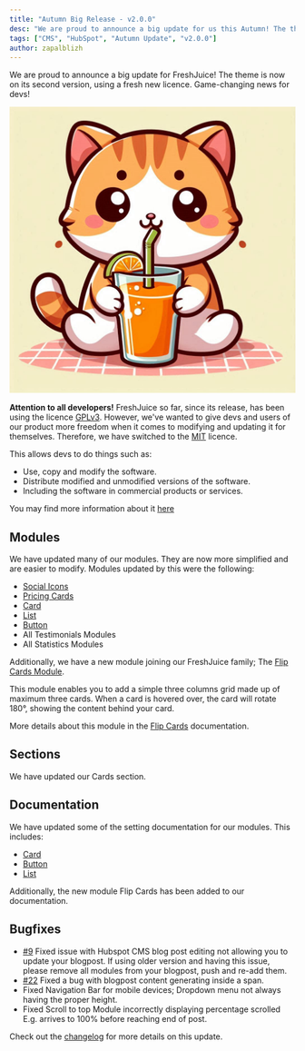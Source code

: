 ```yaml
---
title: "Autumn Big Release - v2.0.0"
desc: "We are proud to announce a big update for us this Autumn! The theme is now on its second version, using a fresh new licence. Game-changing news for devs!"
tags: ["CMS", "HubSpot", "Autumn Update", "v2.0.0"]
author: zapalblizh
---
```


We are proud to announce a big update for FreshJuice! The theme is now on its second version, using a fresh new licence. Game-changing news for devs!

<img src="./cat-drinking.jpg" alt="Cat drinking drink using straw" class="img md:float-right md:ml-14" eleventy:widths="320">

**Attention to all developers!** FreshJuice so far, since its release, has been using the licence [GPLv3](https://www.gnu.org/licenses/gpl-3.0.en.html). However, we've wanted to give devs and users of our product more freedom when it comes to modifying and updating it for themselves. Therefore, we have switched to the [MIT](https://mit-license.org/) licence.

This allows devs to do things such as:

- Use, copy and modify the software.
- Distribute modified and unmodified versions of the software.
- Including the software in commercial products or services.

You may find more information about it [here](https://github.com/freshjuice-dev/freshjuice-hubspot-theme/blob/main/README.md)

## Modules

We have updated many of our modules. They are now more simplified and are easier to modify. Modules updated by this were the following:
- [Social Icons](/docs/modules/social-icons/)
- [Pricing Cards](/docs/modules/pricing-cards/)
- [Card](/docs/modules/card/)
- [List](/docs/modules/list/)
- [Button](/docs/modules/button/)
- All Testimonials Modules
- All Statistics Modules

Additionally, we have a new module joining our FreshJuice family; The [Flip Cards Module](/docs/modules/flip-cards/).

This module enables you to add a simple three columns grid made up of maximum three cards. When a card is hovered over, the card will rotate 180°, showing the content behind your card.

More details about this module in the [Flip Cards](/docs/modules/flip-cards) documentation.

## Sections

We have updated our Cards section.

## Documentation

We have updated some of the setting documentation for our modules. This includes:

- [Card](/docs/modules/card/)
- [Button](/docs/modules/button/)
- [List](/docs/modules/list/)

Additionally, the new module Flip Cards has been added to our documentation.

## Bugfixes

- [#9](https://github.com/freshjuice-dev/freshjuice-hubspot-theme/issues/9) Fixed issue with Hubspot CMS blog post editing not allowing you to update your blogpost. If using older version and having this issue, please remove all modules from your blogpost, push and re-add them.
- [#22](https://github.com/freshjuice-dev/freshjuice-hubspot-theme/pull/22) Fixed a bug with blogpost content generating inside a span.
- Fixed Navigation Bar for mobile devices; Dropdown menu not always having the proper height.
- Fixed Scroll to top Module incorrectly displaying percentage scrolled E.g. arrives to 100% before reaching end of post.

Check out the [changelog](/changelog/) for more details on this update.
